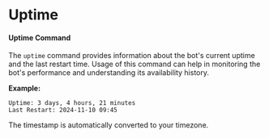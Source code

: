 # Uptime

#### Uptime Command

The `uptime` command provides information about the bot's current uptime and the last restart time. Usage of this command can help in monitoring the bot's performance and understanding its availability history.

**Example:**

```
Uptime: 3 days, 4 hours, 21 minutes
Last Restart: 2024-11-10 09:45
```

The timestamp is automatically converted to your timezone.
